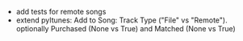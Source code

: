 - add tests for remote songs
- extend pyItunes: Add to Song: Track Type ("File" vs "Remote"). optionally Purchased (None vs True) and Matched (None vs True)
